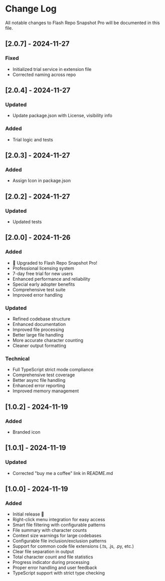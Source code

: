 # Change Log

All notable changes to Flash Repo Snapshot Pro will be documented in this file.

## [2.0.7] - 2024-11-27
### Fixed
- Initialized trial service in extension file
- Corrected naming across repo

## [2.0.4] - 2024-11-27
### Updated
- Update package.json with License, visibility info

### Added
- Trial logic and tests

## [2.0.3] - 2024-11-27
### Added
- Assign Icon in package.json

## [2.0.2] - 2024-11-27
### Updated
- Updated tests

## [2.0.0] - 2024-11-26

### Added
- 🌟 Upgraded to Flash Repo Snapshot Pro!
- Professional licensing system
- 7-day free trial for new users
- Enhanced performance and reliability
- Special early adopter benefits
- Comprehensive test suite
- Improved error handling

### Updated
- Refined codebase structure
- Enhanced documentation
- Improved file processing
- Better large file handling
- More accurate character counting
- Cleaner output formatting

### Technical
- Full TypeScript strict mode compliance
- Comprehensive test coverage
- Better async file handling
- Enhanced error reporting
- Improved memory management

## [1.0.2] - 2024-11-19

### Added
- Branded icon 

## [1.0.1] - 2024-11-19

### Updated
- Corrected "buy me a coffee" link in README.md 

## [1.0.0] - 2024-11-19

### Added
- Initial release 🎉
- Right-click menu integration for easy access
- Smart file filtering with configurable patterns
- File summary with character counts
- Context size warnings for large codebases
- Configurable file inclusion/exclusion patterns
- Support for common code file extensions (.ts, .js, .py, etc.)
- Clear file separation in output
- Total character count and file statistics
- Progress indicator during processing
- Proper error handling and user feedback
- TypeScript support with strict type checking
